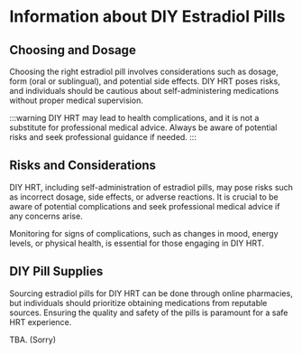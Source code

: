# Information about DIY Estradiol Pills

## Choosing and Dosage

Choosing the right estradiol pill involves considerations such as dosage, form (oral or sublingual), and potential side effects. DIY HRT poses risks, and individuals should be cautious about self-administering medications without proper medical supervision.

:::warning
DIY HRT may lead to health complications, and it is not a substitute for professional medical advice. Always be aware of potential risks and seek professional guidance if needed.
:::

## Risks and Considerations

DIY HRT, including self-administration of estradiol pills, may pose risks such as incorrect dosage, side effects, or adverse reactions. It is crucial to be aware of potential complications and seek professional medical advice if any concerns arise.

Monitoring for signs of complications, such as changes in mood, energy levels, or physical health, is essential for those engaging in DIY HRT.

## DIY Pill Supplies

Sourcing estradiol pills for DIY HRT can be done through online pharmacies, but individuals should prioritize obtaining medications from reputable sources. Ensuring the quality and safety of the pills is paramount for a safe HRT experience.

TBA. (Sorry)